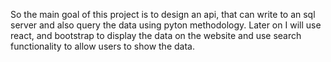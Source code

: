 So the main goal of this project is to design an api, that can write to an sql server and also query the data using pyton methodology.
Later on I will use react, and bootstrap to display the data on the website and use search functionality to allow users to show the data.